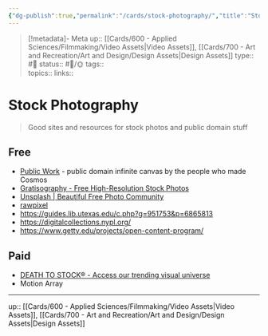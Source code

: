 ```yaml
---
{"dg-publish":true,"permalink":"/cards/stock-photography/","title":"Stock Photography"}
---
```


> [!metadata]- Meta
> up:: [[Cards/600 - Applied Sciences/Filmmaking/Video Assets\|Video Assets]], [[Cards/700 - Art and Recreation/Art and Design/Design Assets\|Design Assets]]
> type:: #📝 
> status:: #📝/🌞
> tags::  
> topics:: 
> links::

# Stock Photography

> Good sites and resources for stock photos and public domain stuff

## Free
- [Public Work](https://public.work/) - public domain infinite canvas by the people who made Cosmos
- [Gratisography - Free High-Resolution Stock Photos](https://gratisography.com/)
- [Unsplash | Beautiful Free Photo Community](https://unsplash.com/)
- [rawpixel](https://www.rawpixel.com/)
- https://guides.lib.utexas.edu/c.php?g=951753&p=6865813
- https://digitalcollections.nypl.org/
- https://www.getty.edu/projects/open-content-program/
## Paid
- [DEATH TO STOCK® - Access our trending visual universe](https://www.deathtothestockphoto.com/)
- Motion Array

---
up:: [[Cards/600 - Applied Sciences/Filmmaking/Video Assets\|Video Assets]], [[Cards/700 - Art and Recreation/Art and Design/Design Assets\|Design Assets]]

